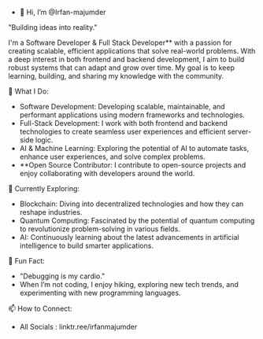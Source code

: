 - 👋 Hi, I’m @Irfan-majumder
  
"Building ideas into reality."

I'm a Software Developer & Full Stack Developer** with a passion for creating scalable, efficient applications that solve real-world problems.
With a deep interest in both frontend and backend development, I aim to build robust systems that can adapt and grow over time. 
My goal is to keep learning, building, and sharing my knowledge with the community.

🚀 What I Do:
- Software Development: Developing scalable, maintainable, and performant applications using modern frameworks and technologies.
- Full-Stack Development: I work with both frontend and backend technologies to create seamless user experiences and efficient server-side logic.
- AI & Machine Learning: Exploring the potential of AI to automate tasks, enhance user experiences, and solve complex problems.
- **Open Source Contributor: I contribute to open-source projects and enjoy collaborating with developers around the world.

🌱 Currently Exploring:
- Blockchain: Diving into decentralized technologies and how they can reshape industries.
- Quantum Computing: Fascinated by the potential of quantum computing to revolutionize problem-solving in various fields.
- AI: Continuously learning about the latest advancements in artificial intelligence to build smarter applications.

💬 Fun Fact:
- "Debugging is my cardio."  
- When I’m not coding, I enjoy hiking, exploring new tech trends, and experimenting with new programming languages.

📫 How to Connect:
- All Socials : linktr.ree/irfanmajumder

<!---
Irfan-majumder/Irfan-majumder is a ✨ special ✨ repository because its `README.md` (this file) appears on your GitHub profile.
You can click the Preview link to take a look at your changes.
--->
